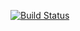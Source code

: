 [![Build Status](https://travis-ci.org/pjo336/grindstone.svg?branch=master)](https://travis-ci.org/pjo336/grindstone)